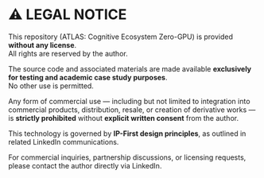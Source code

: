 # ⚠️ LEGAL NOTICE

This repository (ATLAS: Cognitive Ecosystem Zero-GPU) is provided **without any license**.  
All rights are reserved by the author.

The source code and associated materials are made available **exclusively for testing and academic case study purposes**.  
No other use is permitted.

Any form of commercial use — including but not limited to integration into commercial products, distribution, resale, or creation of derivative works — is **strictly prohibited** without **explicit written consent** from the author.

This technology is governed by **IP-First design principles**, as outlined in related LinkedIn communications.

For commercial inquiries, partnership discussions, or licensing requests, please contact the author directly via LinkedIn.
